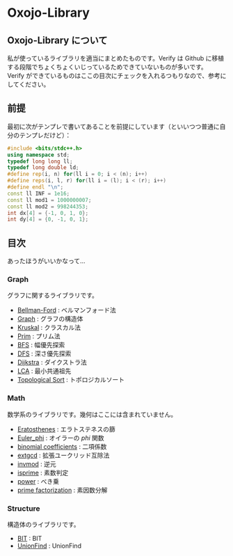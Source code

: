# Oxojo-Library

## Oxojo-Library について
私が使っているライブラリを適当にまとめたものです。Verify は Github に移植する段階でちょくちょくいじっているためできていないものが多いです。<br>
Verify ができているものはここの目次にチェックを入れるつもりなので、参考にしてください。

## 前提
最初に次がテンプレで書いてあることを前提にしています（といいつつ普通に自分のテンプレだけど）：
```cpp
#include <bits/stdc++.h>
using namespace std;
typedef long long ll;
typedef long double ld;
#define rep(i, n) for(ll i = 0; i < (n); i++)
#define reps(i, l, r) for(ll i = (l); i < (r); i++)
#define endl "\n";
const ll INF = 1e16;
const ll mod1 = 1000000007;
const ll mod2 = 998244353;
int dx[4] = {-1, 0, 1, 0};
int dy[4] = {0, -1, 0, 1};
```

## 目次
あったほうがいいかなって...
### Graph
グラフに関するライブラリです。

- [Bellman-Ford](https://oxojo.github.io/Oxojo-Library/Graph/Bellman-Ford) : ベルマンフォード法
- [Graph](https://oxojo.github.io/Oxojo-Library/Graph/Graph) : グラフの構造体
- [Kruskal](https://oxojo.github.io/Oxojo-Library/Graph/Kruskal) : クラスカル法
- [Prim](https://oxojo.github.io/Oxojo-Library/Graph/Prim) : プリム法
- [BFS](https://oxojo.github.io/Oxojo-Library/Graph/bfs) : 幅優先探索
- [DFS](https://oxojo.github.io/Oxojo-Library/Graph/dfs) : 深さ優先探索
- [Dijkstra](https://oxojo.github.io/Oxojo-Library/Graph/dijkstra) : ダイクストラ法
- [LCA](https://oxojo.github.io/Oxojo-Library/Graph/lca) : 最小共通祖先
- [Topological Sort](https://oxojo.github.io/Oxojo-Library/Graph/topological) : トポロジカルソート

### Math
数学系のライブラリです。幾何はここには含まれていません。

- [Eratosthenes](https://oxojo.github.io/Oxojo-Library/Math/Eratosthenes) : エラトステネスの篩
- [Euler_phi](https://oxojo.github.io/Oxojo-Library/Math/Euler_phi) : オイラーの $phi$ 関数
- [binomial coefficients](https://oxojo.github.io/Oxojo-Library/Math/binomial-coefficients) : 二項係数
- [extgcd](https://oxojo.github.io/Oxojo-Library/Math/extgcd) : 拡張ユークリッド互除法
- [invmod](https://oxojo.github.io/Oxojo-Library/Math/invmod) : 逆元
- [isprime](https://oxojo.github.io/Oxojo-Library/Math/isprime) : 素数判定
- [power](https://oxojo.github.io/Oxojo-Library/Math/power) : べき乗
- [prime factorization](https://oxojo.github.io/Oxojo-Library/Math/prime-factorization) : 素因数分解

### Structure
構造体のライブラリです。

- [BIT](https://oxojo.github.io/Oxojo-Library/Structure/BIT) : BIT
- [UnionFind](https://oxojo.github.io/Oxojo-Library/Structure/unionfind) : UnionFind
